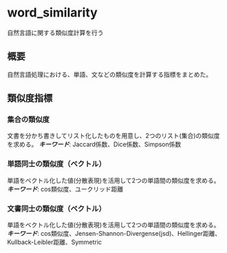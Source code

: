 # word_similarity
自然言語に関する類似度計算を行う

## 概要
自然言語処理における、単語、文などの類似度を計算する指標をまとめた。

## 類似度指標

### 集合の類似度
文書を分かち書きしてリスト化したものを用意し、2つのリスト(集合)の類似度を求める。
***キーワード***: Jaccard係数、Dice係数、Simpson係数


### 単語同士の類似度（ベクトル）
単語をベクトル化した値(分散表現)を活用して2つの単語間の類似度を求める。
***キーワード***: cos類似度、ユークリッド距離


### 文書同士の類似度（ベクトル）
単語をベクトル化した値(分散表現)を活用して2つの単語間の類似度を求める。
***キーワード***: cos類似度、Jensen-Shannon-Divergense(jsd)、Hellinger距離、Kullback-Leibler距離、Symmetric


